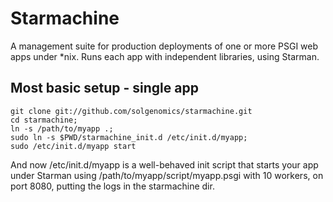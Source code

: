 # Starmachine

A management suite for production deployments of one or more PSGI web
apps under *nix.  Runs each app with independent libraries, using
Starman.

## Most basic setup - single app

    git clone git://github.com/solgenomics/starmachine.git
    cd starmachine;
    ln -s /path/to/myapp .;
    sudo ln -s $PWD/starmachine_init.d /etc/init.d/myapp;
    sudo /etc/init.d/myapp start

And now /etc/init.d/myapp is a well-behaved init script that starts
your app under Starman using /path/to/myapp/script/myapp.psgi with 10
workers, on port 8080, putting the logs in the starmachine dir.
